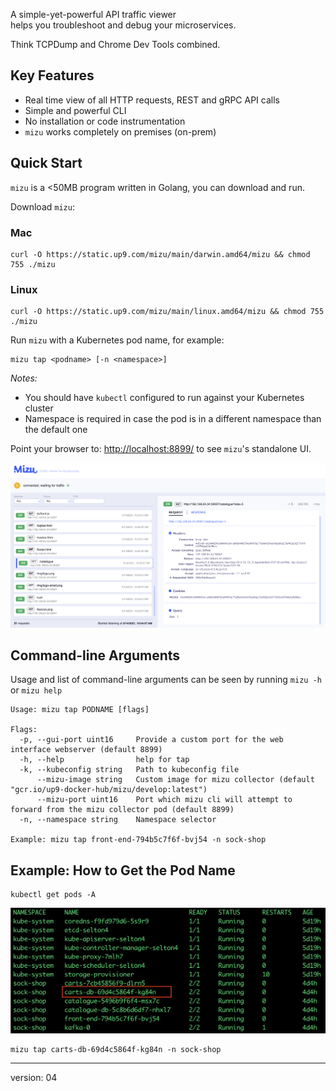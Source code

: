 A simple-yet-powerful API traffic viewer <br/>helps you troubleshoot and debug your microservices.

Think TCPDump and Chrome Dev Tools combined.

## Key Features

* Real time view of all HTTP requests, REST and gRPC API calls
* Simple and powerful CLI
* No installation or code instrumentation
* `mizu` works completely on premises (on-prem)

## Quick Start
`mizu` is a <50MB program written in Golang, you can download and run.

Download `mizu`:

### Mac 
```
curl -O https://static.up9.com/mizu/main/darwin.amd64/mizu && chmod 755 ./mizu
```

### Linux 
```
curl -O https://static.up9.com/mizu/main/linux.amd64/mizu && chmod 755 ./mizu
```

Run `mizu` with a Kubernetes pod name, for example:

```
mizu tap <podname> [-n <namespace>]
```

_Notes:_
- You should have `kubectl` configured to run against your Kubernetes cluster
- Namespace is required in case the pod is in a different namespace than the default one

Point your browser to: [http://localhost:8899/](http://localhost:8899/) to see `mizu`'s standalone UI.

![Mizu Local Webapp](img/mizu-snapshot.png)

## Command-line Arguments
Usage and list of command-line arguments can be seen by running `mizu -h` or `mizu help`

```
Usage: mizu tap PODNAME [flags]

Flags:
  -p, --gui-port uint16     Provide a custom port for the web interface webserver (default 8899)
  -h, --help                help for tap
  -k, --kubeconfig string   Path to kubeconfig file
      --mizu-image string   Custom image for mizu collector (default "gcr.io/up9-docker-hub/mizu/develop:latest")
      --mizu-port uint16    Port which mizu cli will attempt to forward from the mizu collector pod (default 8899)
  -n, --namespace string    Namespace selector
  
Example: mizu tap front-end-794b5c7f6f-bvj54 -n sock-shop  
```

## Example: How to Get the Pod Name
```
kubectl get pods -A
```
![kubectl get pods](img/getpods.png)
```
mizu tap carts-db-69d4c5864f-kg84n -n sock-shop
```

---
version: 04
